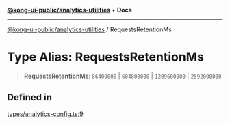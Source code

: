 [**@kong-ui-public/analytics-utilities**](../README.md) • **Docs**

***

[@kong-ui-public/analytics-utilities](../README.md) / RequestsRetentionMs

# Type Alias: RequestsRetentionMs

> **RequestsRetentionMs**: `86400000` \| `604800000` \| `1209600000` \| `2592000000`

## Defined in

[types/analytics-config.ts:9](https://github.com/Kong/public-ui-components/blob/main/packages/analytics/analytics-utilities/src/types/analytics-config.ts#L9)
